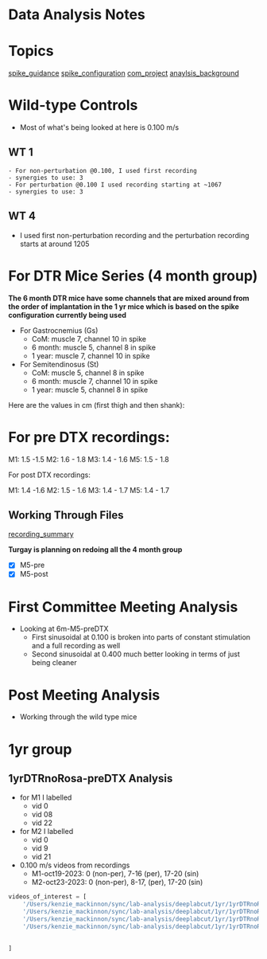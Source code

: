 # Data Analysis Notes

# Topics

[spike_guidance](spike_guidance.md)
[spike_configuration](spike_configuration.md)
[com_project](com_project.md)
[anaylsis_background](anaylsis_background.md)

# Wild-type Controls

- Most of what's being looked at here is 0.100 m/s

## WT 1

    - For non-perturbation @0.100, I used first recording
    - synergies to use: 3
    - For perturbation @0.100 I used recording starting at ~1067
    - synergies to use: 3

## WT 4

- I used first non-perturbation recording and the perturbation recording starts at around 1205

# For DTR Mice Series (4 month group)

**The 6 month DTR mice have some channels that are mixed around from the order of implantation in the 1 yr mice which is based on the spike configuration currently being used**
- For Gastrocnemius (Gs)
    - CoM: muscle 7, channel 10 in spike
    - 6 month: muscle 5, channel 8 in spike
    - 1 year: muscle 7, channel 10 in spike
- For Semitendinosus (St)
    - CoM: muscle 5, channel 8 in spike
    - 6 month: muscle 7, channel 10 in spike
    - 1 year: muscle 5, channel 8 in spike


Here are the values in cm (first thigh and then shank):

# For pre DTX recordings:

M1: 1.5 -1.5
M2: 1.6 - 1.8
M3: 1.4 - 1.6
M5: 1.5 - 1.8

For post DTX recordings:

M1: 1.4 -1.6
M2: 1.5 - 1.6
M3: 1.4 - 1.7
M5: 1.4 - 1.7

## Working Through Files

[recording_summary](../com/dtr/dtr-6-months/recording_summary.csv)

**Turgay is planning on redoing all the 4 month group**

- [X] M5-pre
- [X] M5-post

# First Committee Meeting Analysis

- Looking at 6m-M5-preDTX
    - First sinusoidal at 0.100 is broken into parts of constant stimulation and a full recording as well
    - Second sinusoidal at 0.400 much better looking in terms of just being cleaner
# Post Meeting Analysis

- Working through the wild type mice

# 1yr group

## 1yrDTRnoRosa-preDTX Analysis

- for M1 I labelled
    - vid 0
    - vid 08
    - vid 22
- for M2 I labelled
    - vid 0
    - vid 9
    - vid 21
- 0.100 m/s videos from recordings
    - M1-oct19-2023: 0 (non-per), 7-16 (per), 17-20 (sin)
    - M2-oct23-2023: 0 (non-per), 8-17, (per), 17-20 (sin)

```python
videos_of_interest = [
    '/Users/kenzie_mackinnon/sync/lab-analysis/deeplabcut/1yr/1yrDTRnoRosa-preDTX-kenzie-2024-01-31_analyzed/videos/1yrDTRnoRosa-M1-19102023_000000.avi',
    '/Users/kenzie_mackinnon/sync/lab-analysis/deeplabcut/1yr/1yrDTRnoRosa-preDTX-kenzie-2024-01-31_analyzed/videos/1yrDTRnoRosa-M1-19102023_000007.avi',
    '/Users/kenzie_mackinnon/sync/lab-analysis/deeplabcut/1yr/1yrDTRnoRosa-preDTX-kenzie-2024-01-31_analyzed/videos/1yrDTRnoRosa-M1-19102023_000008.avi',
    '/Users/kenzie_mackinnon/sync/lab-analysis/deeplabcut/1yr/1yrDTRnoRosa-preDTX-kenzie-2024-01-31_analyzed/videos/1yrDTRnoRosa-M1-19102023_000018.avi',
    

]


```
